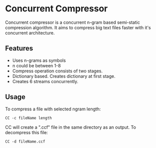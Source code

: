 # Concurrent Compressor  
Concurrent compressor is a concurrent n-gram based semi-static compression algorithm. It aims to compress big text files faster with it's concurrent architecture.

## Features
 - Uses n-grams as symbols
 - n could be between 1-8
 - Compress operation consists of two stages.
 - Dictionary based. Creates dictionary at first stage.
 - Creates 6 streams concurrently.

## Usage
To compress a file with selected ngram length:

```
CC -c fileName length
```

CC will create a ".ccf" file in the same directory as an output. 
To decompress this file:

```
CC -d fileName.ccf
```
